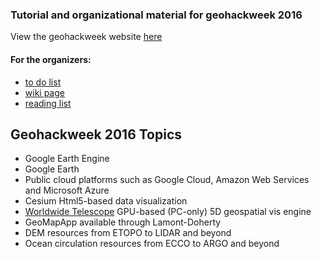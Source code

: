 ### Tutorial and organizational material for geohackweek 2016

View the geohackweek website [here](https://geohackweek.github.io)

#### For the organizers:

* [to do list](toDo.md)
* [wiki page](https://github.com/geohackweek/geohackweek.github.io/wiki)
* [reading list](readingList.md)

## Geohackweek 2016 Topics

* Google Earth Engine
* Google Earth
* Public cloud platforms such as Google Cloud, Amazon Web Services and Microsoft Azure
* Cesium Html5-based data visualization
* [Worldwide Telescope](WWT.md) GPU-based (PC-only) 5D geospatial vis engine
* GeoMapApp available through Lamont-Doherty
* DEM resources from ETOPO to LIDAR and beyond
* Ocean circulation resources from ECCO to ARGO and beyond

